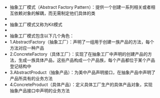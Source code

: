 * 抽象工厂模式（Abstract Factory Pattern）：提供一个创建一系列相关或者相互依赖对象的解耦，而无需制定他们具体的类
*
* 抽象工厂模式又称为Kit模式
*
* 抽象工厂模式包含以下几个角色：
* 1.AbstractFactory（抽象工厂）：声明了一组用于创建一族产品的方法，每个方法对应一种产品
* 2.ConcreteFactory（具体工厂）：实现了在抽象工厂中声明的创建产品的方法，生成一族具体产品，这些产品构成一个产品族，每个产品都位于某个产品登记结构中
* 3.AbstractProduct（抽象产品）：为美中产品声明接口，在抽象产品中声明了产品所具有的业务方法
* 4.ConcreteProduct（具体产品）：定义具体工厂生产的具体产品对象，实现抽象产品接口中声明的业务方法

